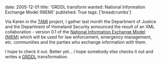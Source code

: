 date: 2005-12-01
title: 'GRDDL transform wanted: National Information Exchange Model (NIEM)'
published: True
tags: ['breadcrumbs']

<p>Via Karen in the <a href="http://dig.csail.mit.edu/TAMI/">TAMI</a> project, I gather last month the Department of Justice and the Department of Homeland Security announced the result of an XML collaboration - version 0.1 of the <a href="http://niem.gov/niem01.php">National Information Exchange Model (NIEM)</a> which will be used for law enforcement, emergency management, etc. communities and the parties who exchange information with them.</p>

<p>I hope to check it out. Better yet... I hope somebody else checks it out and writes a <abbr title="Gleaning Resource Descriptions from Dialects of Languages"><a href="http://www.w3.org/2003/g/data-view">GRDDL</a></abbr> transformation.</p>
